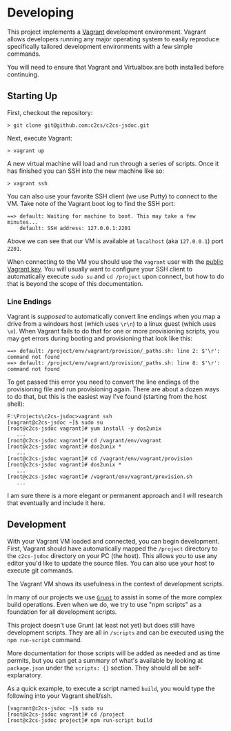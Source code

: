 # Developing

This project implements a [Vagrant](http://vagrantup.com) development environment.
Vagrant allows developers running any major operating system to easily reproduce
specifically tailored development environments with a few simple commands.

You will need to ensure that Vagrant and Virtualbox are both installed before
continuing.

## Starting Up

First, checkout the repository:

```shell
> git clone git@github.com:c2cs/c2cs-jsdoc.git
```

Next, execute Vagrant:

```shell
> vagrant up
```

A new virtual machine will load and run through a series of scripts.  Once it has
finished you can SSH into the new machine like so:

```shell
> vagrant ssh
```

You can also use your favorite SSH client (we use Putty) to connect to the VM.
Take note of the Vagrant boot log to find the SSH port:

```shell
==> default: Waiting for machine to boot. This may take a few minutes...
    default: SSH address: 127.0.0.1:2201
```

Above we can see that our VM is available at `localhost` (aka `127.0.0.1`) port `2201`.

When connecting to the VM you should use the `vagrant` user with the 
[public Vagrant key](https://github.com/mitchellh/vagrant/blob/master/keys/vagrant).
You will usually want to configure your SSH client to automatically execute
`sudo su` and `cd /project` upon connect, but how to do that is beyond the scope
of this documentation.

### Line Endings

Vagrant is _supposed_ to automatically convert line endings when you map a
drive from a windows host (which uses `\r\n`) to a linux guest (which uses `\n`).
When Vagrant fails to do that for one or more provisioning scripts, you may get
errors during booting and provisioning that look like this:

```shell
==> default: /project/env/vagrant/provision/_paths.sh: line 2: $'\r': command not found
==> default: /project/env/vagrant/provision/_paths.sh: line 8: $'\r': command not found
```

To get passed this error you need to convert the line endings of the provisioning
file and run provisioning again.  There are about a dozen ways to do that, but this
is the easiest way I've found (starting from the host shell):

```shell
F:\Projects\c2cs-jsdoc>vagrant ssh
[vagrant@c2cs-jsdoc ~]$ sudo su
[root@c2cs-jsdoc vagrant]# yum install -y dos2unix
   ...
[root@c2cs-jsdoc vagrant]# cd /vagrant/env/vagrant
[root@c2cs-jsdoc vagrant]# dos2unix *
   ...
[root@c2cs-jsdoc vagrant]# cd /vagrant/env/vagrant/provision
[root@c2cs-jsdoc vagrant]# dos2unix *
   ...
[root@c2cs-jsdoc vagrant]# /vagrant/env/vagrant/provision.sh
   ...
```

I am sure there is a more elegant or permanent approach and I will research that
eventually and include it here.

## Development

With your Vagrant VM loaded and connected, you can begin development.  First,
Vagrant should have automatically mapped the `/project` directory to the `c2cs-jsdoc`
directory on your PC (the host).  This allows you to use any editor you'd like
to update the source files.  You can also use your host to execute git commands.

The Vagrant VM shows its usefulness in the context of development scripts.

In many of our projects we use [`Grunt`](http://gruntjs.com) to assist in some of the
more complex build operations.  Even when we do, we try to use "npm scripts" as a
foundation for all development scripts.

This project doesn't use Grunt (at least not yet) but does still have development
scripts.  They are all in `/scripts` and can be executed using the `npm run-script`
command.

More documentation for those scripts will be added as needed and as time permits,
but you can get a summary of what's available by looking at `package.json` under
the `scripts: {}` section.  They should all be self-explanatory.

As a quick example, to execute a script named `build`, you would type the following
into your Vagrant shell/ssh.

```shell
[vagrant@c2cs-jsdoc ~]$ sudo su
[root@c2cs-jsdoc vagrant]# cd /project
[root@c2cs-jsdoc project]# npm run-script build
```
